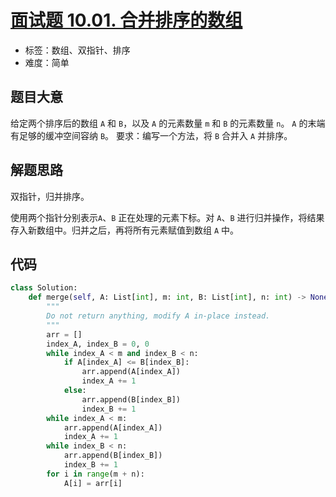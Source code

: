 # [面试题 10.01. 合并排序的数组](https://leetcode.cn/problems/sorted-merge-lcci/)

- 标签：数组、双指针、排序
- 难度：简单

## 题目大意

给定两个排序后的数组 `A` 和 `B`，以及 `A` 的元素数量 `m` 和 `B` 的元素数量 `n`。 `A` 的末端有足够的缓冲空间容纳 `B`。
要求：编写一个方法，将 `B` 合并入 `A` 并排序。


## 解题思路

双指针，归并排序。

使用两个指针分别表示`A`、`B` 正在处理的元素下标。对 `A`、`B` 进行归并操作，将结果存入新数组中。归并之后，再将所有元素赋值到数组 `A` 中。

## 代码

```Python
class Solution:
    def merge(self, A: List[int], m: int, B: List[int], n: int) -> None:
        """
        Do not return anything, modify A in-place instead.
        """
        arr = []
        index_A, index_B = 0, 0
        while index_A < m and index_B < n:
            if A[index_A] <= B[index_B]:
                arr.append(A[index_A])
                index_A += 1
            else:
                arr.append(B[index_B])
                index_B += 1
        while index_A < m:
            arr.append(A[index_A])
            index_A += 1
        while index_B < n:
            arr.append(B[index_B])
            index_B += 1
        for i in range(m + n):
            A[i] = arr[i]
```

